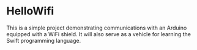HelloWifi
=========

This is a simple project demonstrating communications with an Arduino
equipped with a WiFi shield.  It will also serve as a vehicle for
learning the Swift programming language.
